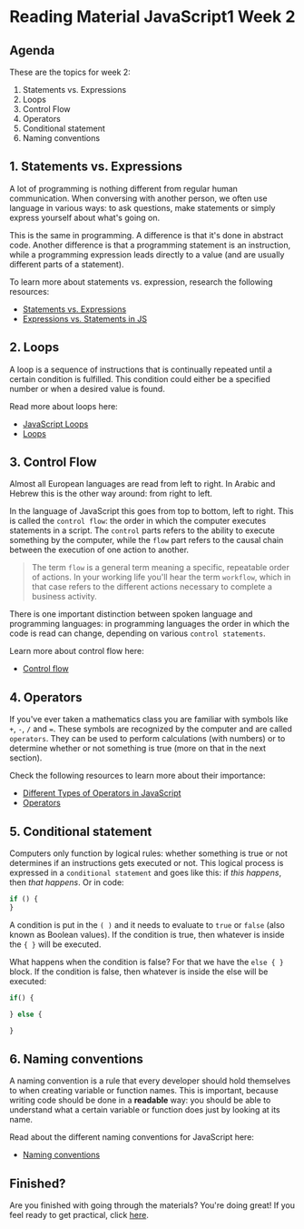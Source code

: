 # Reading Material JavaScript1 Week 2

## Agenda

These are the topics for week 2:

1. Statements vs. Expressions
2. Loops
3. Control Flow
4. Operators
5. Conditional statement
6. Naming conventions

## 1. Statements vs. Expressions

A lot of programming is nothing different from regular human communication. When conversing with another person, we often use language in various ways: to ask questions, make statements or simply express yourself about what's going on.

This is the same in programming. A difference is that it's done in abstract code. Another difference is that a programming statement is an instruction, while a programming expression leads directly to a value (and are usually different parts of a statement).

To learn more about statements vs. expression, research the following resources:

- [Statements vs. Expressions](https://github.com/HackYourFuture/fundamentals/blob/master/fundamentals/statements_expressions.md)
- [Expressions vs. Statements in JS](https://www.youtube.com/watch?v=WVyCrI1cHi8)

## 2. Loops

A loop is a sequence of instructions that is continually repeated until a certain condition is fulfilled. This condition could either be a specified number or when a desired value is found.

Read more about loops here:

- [JavaScript Loops](https://www.youtube.com/watch?v=s9wW2PpJsmQ)
- [Loops](https://github.com/HackYourFuture/fundamentals/blob/master/fundamentals/loops.md)

## 3. Control Flow

Almost all European languages are read from left to right. In Arabic and Hebrew this is the other way around: from right to left.

In the language of JavaScript this goes from top to bottom, left to right. This is called the `control flow`: the order in which the computer executes statements in a script. The `control` parts refers to the ability to execute something by the computer, while the `flow` part refers to the causal chain between the execution of one action to another.

> The term `flow` is a general term meaning a specific, repeatable order of actions. In your working life you'll hear the term `workflow`, which in that case refers to the different actions necessary to complete a business activity.

There is one important distinction between spoken language and programming languages: in programming languages the order in which the code is read can change, depending on various `control statements`.

Learn more about control flow here:

- [Control flow](https://dev.to/mugas/control-flow-in-javascript-246l)

## 4. Operators

If you've ever taken a mathematics class you are familiar with symbols like `+`, `-`, `/` and `=`. These symbols are recognized by the computer and are called `operators`. They can be used to perform calculations (with numbers) or to determine whether or not something is true (more on that in the next section).

Check the following resources to learn more about their importance:

- [Different Types of Operators in JavaScript](https://www.youtube.com/watch?v=FZzyij43A54)
- [Operators](https://github.com/HackYourFuture/fundamentals/blob/master/fundamentals/operators.md)

## 5. Conditional statement

Computers only function by logical rules: whether something is true or not determines if an instructions gets executed or not. This logical process is expressed in a `conditional statement` and goes like this: if _this happens_, then _that happens_. Or in code:

```js
if () {
}
```

A condition is put in the `( )` and it needs to evaluate to `true` or `false` (also known as Boolean values). If the condition is true, then whatever is inside the `{ }` will be executed.

What happens when the condition is false? For that we have the `else { }` block. If the condition is false, then whatever is inside the else will be executed:

```js
if() {

} else {

}

```

## 6. Naming conventions

A naming convention is a rule that every developer should hold themselves to when creating variable or function names. This is important, because writing code should be done in a **readable** way: you should be able to understand what a certain variable or function does just by looking at its name.

Read about the different naming conventions for JavaScript here:

- [Naming conventions](https://github.com/HackYourFuture/fundamentals/blob/master/fundamentals/naming_conventions.md)

## Finished?

Are you finished with going through the materials? You're doing great! If you feel ready to get practical, click [here](./MAKEME.md).
